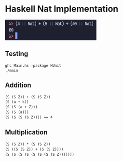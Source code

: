 # Haskell Nat Implementation

![example](example.png)

## Testing

```shell
ghc Main.hs -package HUnit
./main
```

## Addition

```markdown
(S (S Z)) + (S (S Z))
(S (a + k))
(S (S (a + Z)))
(S (S (a)))
(S (S (S (S Z)))) == 4
```

## Multiplication

```markdown
(S (S Z)) * (S (S Z))
(S ((S (S Z)) + (S (S Z))))
(S (S (S (S (S (S (S (S Z)))))))
```
